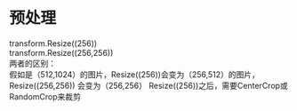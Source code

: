 

# 预处理
transform.Resize((256))  
transform.Resize((256,256))  
两者的区别：  
假如是（512,1024）的图片，Resize((256))会变为（256,512）的图片，Resize((256,256)) 会变为（256,256）
Resize((256))之后，需要CenterCrop或RandomCrop来裁剪
